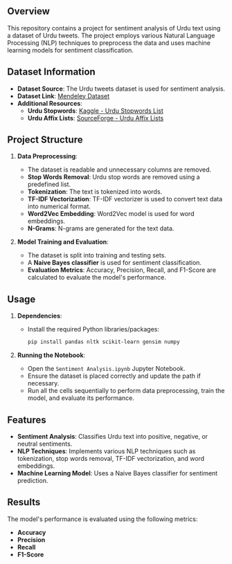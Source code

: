 ## Overview

This repository contains a project for sentiment analysis of Urdu text using a dataset of Urdu tweets. The project employs various Natural Language Processing (NLP) techniques to preprocess the data and uses machine learning models for sentiment classification.

## Dataset Information

- **Dataset Source**: The Urdu tweets dataset is used for sentiment analysis.
- **Dataset Link**: [Mendeley Dataset](https://data.mendeley.com/datasets/rz3xg97rm5/1)
- **Additional Resources**:
  - **Urdu Stopwords**: [Kaggle - Urdu Stopwords List](https://www.kaggle.com/datasets/rtatman/urdu-stopwords-list?select=stopwords-ur.txt)
  - **Urdu Affix Lists**: [SourceForge - Urdu Affix Lists](https://sourceforge.net/projects/resource-for-urdu-stemmer/files/Urdu%20Affix%20lists.pdf/download)

## Project Structure

1. **Data Preprocessing**:
   - The dataset is readable and unnecessary columns are removed.
   - **Stop Words Removal**: Urdu stop words are removed using a predefined list.
   - **Tokenization**: The text is tokenized into words.
   - **TF-IDF Vectorization**: TF-IDF vectorizer is used to convert text data into numerical format.
   - **Word2Vec Embedding**: Word2Vec model is used for word embeddings.
   - **N-Grams**: N-grams are generated for the text data.

2. **Model Training and Evaluation**:
   - The dataset is split into training and testing sets.
   - A **Naive Bayes classifier** is used for sentiment classification.
   - **Evaluation Metrics**: Accuracy, Precision, Recall, and F1-Score are calculated to evaluate the model's performance.

## Usage

1. **Dependencies**:
   - Install the required Python libraries/packages:
     ```bash
     pip install pandas nltk scikit-learn gensim numpy
     ```

2. **Running the Notebook**:
   - Open the `Sentiment Analysis.ipynb` Jupyter Notebook.
   - Ensure the dataset is placed correctly and update the path if necessary.
   - Run all the cells sequentially to perform data preprocessing, train the model, and evaluate its performance.

## Features

- **Sentiment Analysis**: Classifies Urdu text into positive, negative, or neutral sentiments.
- **NLP Techniques**: Implements various NLP techniques such as tokenization, stop words removal, TF-IDF vectorization, and word embeddings.
- **Machine Learning Model**: Uses a Naive Bayes classifier for sentiment prediction.

## Results

The model's performance is evaluated using the following metrics:
- **Accuracy**
- **Precision**
- **Recall**
- **F1-Score**


